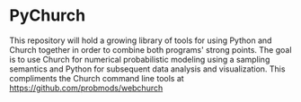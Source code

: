 # PyChurch

This repository will hold a growing library of tools for using Python and Church together in order to combine both programs' strong points.
The goal is to use Church for numerical probabilistic modeling using a sampling semantics and Python for subsequent data analysis and visualization. This compliments the Church command line tools at https://github.com/probmods/webchurch
